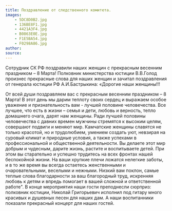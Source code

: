 ```yaml
---
title: Поздравление от следственного комитета.
images:
    - 5DC8D0B2.jpg
    - 136BE8F1.jpg
    - 4421A3F4.jpg
    - B0863E0E.jpg
    - F1E5BA54.jpg
    - F0298A86.jpg
author: 
source:
---
```


Сотрудник СК РФ поздравили наших женщин с прекрасным весенним праздником – 8 Марта! 
Полковник министерства юстиции В.В.Голод произнес прекрасные слова для наших женщин и зачитал поздравления от генерала юстиции РФ А.И.Бастрыкина: «Дорогие наши женщины!!!

<!--more-->
От всей души поздравляем вас с прекрасным весенним праздником – 8 Марта!
 В этот день мы дарим теплоту своих сердец и выражаем особое уважение и признательность вам - лучшей половине человечества. Все лучшее, что есть в жизни – семья и дети, любовь и верность, тепло домашнего очага, дарят нам женщины. Ради лучшей половины человечества с давних времен мужчины стремятся к высоким целям, совершают подвиги и меняют мир. Камчатские женщины славятся не только красотой, но и трудолюбием, умением создать уют, невзирая на суровый климат и природные условия, а также успехами в профессиональной и общественной деятельности. 
Вы делаете этот мир добрым и чудесным, дарите жизнь, растите и воспитываете детей. При этом вы старательно и успешно трудитесь на всех фронтах нашей беспокойной жизни. На ваши хрупкие плечи ложатся нелегкие заботы, и в то же время вы всегда остаетесь женственными и очаровательными, веселыми и нежными. Низкий вам поклон, самые теплые слова благодарности за ваш благородный труд, искренняя любовь к детям и впредь помогает в вашей сложной и ответственной работе".
В конце мероприятия наши гости преподнесли сюрприз: полковник юстиции, Николай Григорьевич  исполнил под гитару много красивых и душевных песен для наших дам. А наши воспитанники показали прекрасный концерт для наших гостей.